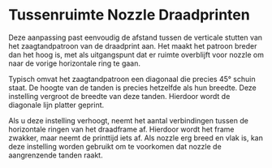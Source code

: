 Tussenruimte Nozzle Draadprinten
====
Deze aanpassing past eenvoudig de afstand tussen de verticale stutten van het zaagtandpatroon van de draadprint aan. Het maakt het patroon breder dan het hoog is, met als uitgangspunt dat er ruimte overblijft voor nozzle om naar de vorige horizontale ring te gaan.

Typisch omvat het zaagtandpatroon een diagonaal die precies 45° schuin staat. De hoogte van de tanden is precies hetzelfde als hun breedte. Deze instelling vergroot de breedte van deze tanden. Hierdoor wordt de diagonale lijn platter geprint.

Als u deze instelling verhoogt, neemt het aantal verbindingen tussen de horizontale ringen van het draadframe af. Hierdoor wordt het frame zwakker, maar neemt de printtijd iets af. Als nozzle erg breed en vlak is, kan deze instelling worden gebruikt om te voorkomen dat nozzle de aangrenzende tanden raakt.